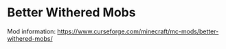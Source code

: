 # Better Withered Mobs
Mod information: https://www.curseforge.com/minecraft/mc-mods/better-withered-mobs/
